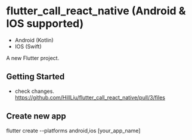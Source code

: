 # flutter_call_react_native (Android & IOS supported)
* Android (Kotlin)
* IOS (Swift)


A new Flutter project.

## Getting Started
* check changes. https://github.com/HillLiu/flutter_call_react_native/pull/3/files

## Create new app
flutter create --platforms android,ios [your_app_name]
